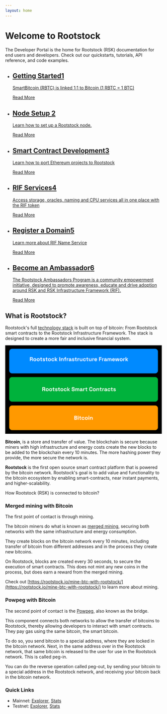```yaml
---
layout: home
---
```


# Welcome to Rootstock

The Developer Portal is the home for Rootstock (RSK) documentation for end users and developers. Check out our quickstarts, tutorials, API reference, and code examples.

<div class="features-list">
    <ul id="card-list" class="row">
        <li class="col-xl-6 col-md-6">
        <div class="feature-card">
<div class="content"><a href="/guides/quickstart/">
            <div class="content-container">
               <h2 class="card-title"><span class="zg-text-bg">Getting Started</span><span class="zg-label ml-1">1</span></h2> 
                <p class="card-desc">SmartBitcoin (RBTC) is linked 1:1 to Bitcoin (1 RBTC = 1 BTC)</p>
            </div>
            </a><div class="btn-container "><a href="/guides/quickstart/">
                </a><a class="green" href="/guides/quickstart/">Read More</a>
            </div>
            </div>
        </div>
        </li>
        <li class="col-xl-6 col-md-6">
        <div class="feature-card">
<div class="content"><a href="/rsk/node/install">
            <div class="content-container">
              <h2 class="card-title"><span class="zg-text-bg bg-yellow">Node Setup </span><span class="zg-label ml-1 bg-yellow">2</span></h2> 
                <p class="card-desc">Learn how to set up a Rootstock node.</p>
            </div>
            </a><div class="btn-container"><a href="/rsk/node/install">
                </a><a class="green" href="/rsk/node/install">Read More</a>
            </div>
            </div>
        </div>
        </li>
        <li class="col-xl-6 col-md-6">
        <div class="feature-card">
<div class="content two-line-title-content"><a href="/ethereum-dapp-to-rsk">
            <div class="content-container">
            <h2 class="card-title"><span class="zg-text-bg bg-purple">Smart Contract Development</span><span class="zg-label ml-1 bg-purple">3</span></h2>
                <p class="card-desc">Learn how to port Ethereum projects to Rootstock</p>
            </div>
            </a><div class="btn-container"><a href="/ethereum-dapp-to-rsk">
                </a><a class="green" href="/ethereum-dapp-to-rsk">Read More</a>
            </div>
            </div>
        </div>
        </li>
        <li class="col-xl-6 col-md-6">
        <div class="feature-card">
<div class="content"><a href="/rif">
            <div class="content-container">
               <h2 class="card-title"><span class="zg-text-bg bg-pink">RIF Services</span><span class="zg-label ml-1 bg-pink">4</span></h2> 
                <p class="card-desc">Access storage, oracles, naming and CPU services all in one place with the RIF token</p>
            </div>
            </a><div class="btn-container"><a href="/rif">
                </a><a class="green" href="/rif">Read More</a>
            </div>
            </div>
        </div>
        </li>
        <li class="col-xl-6 col-md-6">
        <div class="feature-card">
<div class="content"><a href="/rif/rns">
            <div class="content-container">
               <h2 class="card-title"><span class="zg-text-bg bg-green">Register a Domain</span><span class="zg-label ml-1 bg-green">5</span></h2> 
                <p class="card-desc">Learn more about RIF Name Service</p>
            </div>
            </a><div class="btn-container"><a href="/rif/rns">
                </a><a class="green" href="/rif/rns">Read More</a>
            </div>
            </div>
        </div>
        </li>
        <li class="col-xl-6 col-md-6">
        <div class="feature-card">
<div class="content"><a href="https://rootstock.io/ambassadors-program/">
            <div class="content-container">
               <h2 class="card-title"><span class="zg-text-bg bg-cyan">Become an Ambassador</span><span class="zg-label ml-1 bg-cyan">6</span></h2> 
                <p class="card-desc">The Rootstock Ambassadors Program is a community empowerment initiative, designed to promote awareness, educate and drive adoption around RSK and RSK Infrastructure Framework (RIF).</p>
            </div>
            </a><div class="btn-container"><a href="https://rootstock.io/ambassadors-program/">
                </a><a class="green" href="https://rootstock.io/ambassadors-program/">Read More</a>
            </div>
            </div>
        </div>
        </li>
    </ul>
</div>

## What is Rootstock?

Rootstock's full [technology stack](/the-stack) is built on top of bitcoin:
From Rootstock smart contracts
to the Rootstock Infrastructure Framework.
The stack is designed to create a
more fair and inclusive financial system.

![Rootstock Technology Stack - High Level](/assets/img/home/rif-relationship-rootstock-bitcoin.svg)

**Bitcoin**, is a store and transfer of value.
The blockchain is secure because miners
with high infrastructure and energy costs
create the new blocks to be added to the blockchain every 10 minutes.
The more hashing power they provide, the more secure the network is.

**Rootstock** is the first open source smart contract platform that is
powered by the bitcoin network.
Rootstock's goal is to add value and functionality to the
bitcoin ecosystem by enabling smart-contracts,
near instant payments, and higher-scalability.

How Rootstock (RSK) is connected to bitcoin?

### Merged mining with Bitcoin

The first point of contact is through mining.

The bitcoin miners do what is known as
[merged mining](/rsk/architecture/mining/),
securing both networks with the same infrastructure and energy consumption.


They create blocks on the bitcoin network every 10 minutes,
including transfer of bitcoin from different addresses
and in the process they create new bitcoins.

On Rootstock, blocks are created every 30 seconds,
to secure the execution of smart contracts.
This does not mint any new coins in the process,
but does earn a reward from the merged mining.

Check out [https://rootstock.io/mine-btc-with-rootstock/](https://rootstock.io/mine-btc-with-rootstock/)
to learn more about mining.

### Powpeg with Bitcoin

The second point of contact is the
[Powpeg](/rsk/architecture/powpeg/),
also known as the bridge.

This component connects both networks to allow
the transfer of bitcoins to Rootstock,
thereby allowing developers to interact with smart contracts.
They pay gas using the same bitcoin, the smart bitcoin.


To do so, you send bitcoin to a special address,
where they are locked in the bitcoin network.
Next, in the same address over in the Rootstock network,
that same bitcoin is released to the user
for use in the Rootstock network.
This is called peg-in.

You can do the reverse operation called peg-out,
by sending your bitcoin to a special address in the Rootstock network,
and receiving your bitcoin back in the bitcoin network.

### Quick Links

<ul>
  <li>Mainnet:
    <a href="https://explorer.rsk.co/" target="_blank">Explorer</a>,
    <a href="https://stats.rsk.co/" target="_blank">Stats</a>
  </li>
  <li>Testnet:
    <a href="https://explorer.testnet.rsk.co/" target="_blank">Explorer</a>,
    <a href="https://stats.testnet.rsk.co/" target="_blank">Stats</a>
   </li>
</ul>
